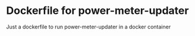# Dockerfile for power-meter-updater

Just a dockerfile to run power-meter-updater in a docker container

